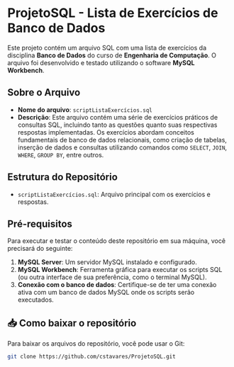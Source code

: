 # ProjetoSQL - Lista de Exercícios de Banco de Dados

Este projeto contém um arquivo SQL com uma lista de exercícios da disciplina **Banco de Dados** do curso de **Engenharia de Computação**. O arquivo foi desenvolvido e testado utilizando o software **MySQL Workbench**.

## Sobre o Arquivo

- **Nome do arquivo**: `scriptListaExercícios.sql`
- **Descrição**: Este arquivo contém uma série de exercícios práticos de consultas SQL, incluindo tanto as questões quanto suas respectivas respostas implementadas. Os exercícios abordam conceitos fundamentais de banco de dados relacionais, como criação de tabelas, inserção de dados e consultas utilizando comandos como `SELECT`, `JOIN`, `WHERE`, `GROUP BY`, entre outros.

## Estrutura do Repositório

- `scriptListaExercícios.sql`: Arquivo principal com os exercícios e respostas.

## Pré-requisitos

Para executar e testar o conteúdo deste repositório em sua máquina, você precisará do seguinte:

1. **MySQL Server**: Um servidor MySQL instalado e configurado.
2. **MySQL Workbench**: Ferramenta gráfica para executar os scripts SQL (ou outra interface de sua preferência, como o terminal MySQL).
3. **Conexão com o banco de dados**: Certifique-se de ter uma conexão ativa com um banco de dados MySQL onde os scripts serão executados.

## 📥 Como baixar o repositório

Para baixar os arquivos do repositório, você pode usar o Git:  

```sh
git clone https://github.com/cstavares/ProjetoSQL.git
